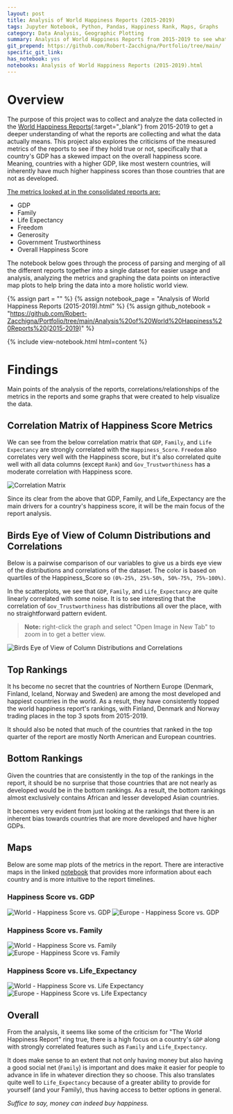 ```yaml
---
layout: post
title: Analysis of World Happiness Reports (2015-2019)
tags: Jupyter Notebook, Python, Pandas, Happiness Rank, Maps, Graphs
category: Data Analysis, Geographic Plotting
summary: Analysis of World Happiness Reports from 2015-2019 to see what trends there might be from countries all over the world.
git_prepend: https://github.com/Robert-Zacchigna/Portfolio/tree/main/
specific_git_link: 
has_notebook: yes
notebooks: Analysis of World Happiness Reports (2015-2019).html
---
```


# Overview

The purpose of this project was to collect and analyze the data collected in the [World Happiness Reports](https://worldhappiness.report/){:target="_blank"} 
from 2015-2019 to get a deeper understanding of what the reports are collecting and what the data actually means. This project 
also explores the criticisms of the measured metrics of the reports to see if they hold true or not, specifically that a 
country's GDP has a skewed impact on the overall happiness score. Meaning, countries with a higher GDP, like most western countries, 
will inherently have much higher happiness scores than those countries that are not as developed.

<ins>The metrics looked at in the consolidated reports are:</ins>
* GDP
* Family
* Life Expectancy
* Freedom
* Generosity
* Government Trustworthiness
* Overall Happiness Score

The notebook below goes through the process of parsing and merging of all the different reports together into a single 
dataset for easier usage and analysis, analyzing the metrics and graphing the data points on interactive map plots to help 
bring the data into a more holistic world view.

{% assign part = "" %}
{% assign notebook_page = "Analysis of World Happiness Reports (2015-2019).html" %}
{% assign github_notebook = "https://github.com/Robert-Zacchigna/Portfolio/tree/main/Analysis%20of%20World%20Happiness%20Reports%20(2015-2019)" %}

{% include view-notebook.html html=content %}


# Findings

Main points of the analysis of the reports, correlations/relationships of the metrics in the reports and some graphs that were created to help visualize the data.

## Correlation Matrix of Happiness Score Metrics

We can see from the below correlation matrix that `GDP`, `Family`, and `Life Expectancy` are strongly correlated with the `Happiness_Score`. 
`Freedom` also correlates very well with the Happiness score, but it's also correlated quite well with all data columns (except `Rank`) 
and `Gov_Trustworthiness` has a moderate correlation with Happiness score.

<img style="margin: 0;" src="/assets/images/Analysis of World Happiness Reports (2015-2019)/Annotated Correlation Matrix of Combined Dataset.png" title="Correlation Matrix">

Since its clear from the above that GDP, Family, and Life_Expectancy are the main drivers for a country's happiness score,
it will be the main focus of the report analysis.

## Birds Eye of View of Column Distributions and Correlations

Below is a pairwise comparison of our variables to give us a birds eye view of the distributions and correlations of the dataset. 
The color is based on quartiles of the Happiness_Score so `(0%-25%, 25%-50%, 50%-75%, 75%-100%)`.

In the scatterplots, we see that `GDP`, `Family`, and `Life_Expectancy` are quite linearly correlated with some noise. 
It is to see interesting that the correlation of `Gov_Trustworthiness` has distributions all over the place, with no straightforward pattern evident.

> **Note:** right-click the graph and select "Open Image in New Tab" to zoom in to get a better view.

<div style="max-width: 900px;">
    <img style="margin: 0;" src="/assets/images/Analysis of World Happiness Reports (2015-2019)/Birds Eye of View of Column Distributions and Correlations.png" title="Birds Eye of View of Column Distributions and Correlations">
</div>


## Top Rankings

It hs become no secret that the countries of Northern Europe (Denmark, Finland, Iceland, Norway and Sweden) are among the 
most developed and happiest countries in the world. As a result, they have consistently topped the world happiness report's 
rankings, with Finland, Denmark and Norway trading places in the top 3 spots from 2015-2019.

It should also be noted that much of the countries that ranked in the top quarter of the report are mostly North American 
and European countries.


## Bottom Rankings

Given the countries that are consistently in the top of the rankings in the report, it should be no surprise that those 
countries that are not nearly as developed would be in the bottom rankings. As a result, the bottom rankings almost exclusively
contains African and lesser developed Asian countries.

It becomes very evident from just looking at the rankings that there is an inherent bias towards countries that are more 
developed and have higher GDPs.


## Maps

Below are some map plots of the metrics in the report. There are interactive maps in the linked [notebook](#view-jupyter-notebook) 
that provides more information about each country and is more intuitive to the report timelines.

### Happiness Score vs. GDP

<img style="margin: 0;" src="/assets/images/Analysis of World Happiness Reports (2015-2019)/World Maps/World - Happiness Score vs. GDP.png" title="World - Happiness Score vs. GDP">

<img style="margin: 0;" src="/assets/images/Analysis of World Happiness Reports (2015-2019)/Europe Maps/Europe - Happiness Score vs. GDP.png" title="Europe - Happiness Score vs. GDP">


### Happiness Score vs. Family

<img style="margin: 0;" src="/assets/images/Analysis of World Happiness Reports (2015-2019)/World Maps/World - Happiness Score vs. Family.png" title="World - Happiness Score vs. Family">

<img style="margin: 0;" src="/assets/images/Analysis of World Happiness Reports (2015-2019)/Europe Maps/Europe - Happiness Score vs. Family.png" title="Europe - Happiness Score vs. Family">


### Happiness Score vs. Life_Expectancy

<img style="margin: 0;" src="/assets/images/Analysis of World Happiness Reports (2015-2019)/World Maps/World - Happiness Score vs. Life Expectancy.png" title="World - Happiness Score vs. Life Expectancy">

<img style="margin: 0;" src="/assets/images/Analysis of World Happiness Reports (2015-2019)/Europe Maps/Europe - Happiness Score vs. Life Expectancy.png" title="Europe - Happiness Score vs. Life Expectancy">


## Overall

From the analysis, it seems like some of the criticism for "The World Happiness Report" ring true, there is a high focus 
on a country's `GDP` along with strongly correlated features such as `Family` and `Life_Expectancy`.

It does make sense to an extent that not only having money but also having a good social net (`Family`) is important and 
does make it easier for people to advance in life in whatever direction they so choose. This also translates quite well 
to `Life_Expectancy` because of a greater ability to provide for yourself (and your Family), thus having access to better options in general.

*Suffice to say, money can indeed buy happiness.*